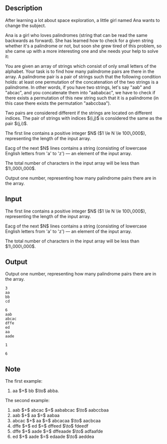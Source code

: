 ## Description

<div><p>After learning a lot about space exploration, a little girl named Ana wants to change the subject.</p><p>Ana is a girl who loves palindromes (string that can be read the same backwards as forward). She has learned how to check for a given string whether it's a palindrome or not, but soon she grew tired of this problem, so she came up with a more interesting one and she needs your help to solve it:</p><p>You are given an array of strings which consist of only small letters of the alphabet. Your task is to find <span class="tex-font-style-bf">how many</span> palindrome pairs are there in the array. A palindrome pair is a pair of strings such that the following condition holds: <span class="tex-font-style-bf">at least one</span> permutation of the concatenation of the two strings is a palindrome. In other words, if you have two strings, let's say "<span class="tex-font-style-tt">aab</span>" and "<span class="tex-font-style-tt">abcac</span>", and you concatenate them into "<span class="tex-font-style-tt">aababcac</span>", we have to check if there exists a permutation of this new string such that it is a palindrome (in this case there exists the permutation "<span class="tex-font-style-tt">aabccbaa</span>"). </p><p>Two pairs are considered different if the strings are located on <span class="tex-font-style-bf">different indices</span>. The pair of strings with indices $(i,j)$ is considered <span class="tex-font-style-bf">the same</span> as the pair $(j,i)$.</p></div><div class="input-specification"><p>The first line contains a positive integer $N$ ($1 \le N \le 100\,000$), representing the length of the input array.</p><p>Eacg of the next $N$ lines contains a string (consisting of lowercase English letters from '<span class="tex-font-style-tt">a</span>' to '<span class="tex-font-style-tt">z</span>')&nbsp;— an element of the input array. </p><p>The total number of characters in the input array will be less than $1\,000\,000$.</p></div><div class="output-specification"><p>Output one number, representing <span class="tex-font-style-bf">how many palindrome pairs</span> there are in the array.</p></div>

## Input

<p>The first line contains a positive integer $N$ ($1 \le N \le 100\,000$), representing the length of the input array.</p><p>Eacg of the next $N$ lines contains a string (consisting of lowercase English letters from '<span class="tex-font-style-tt">a</span>' to '<span class="tex-font-style-tt">z</span>')&nbsp;— an element of the input array. </p><p>The total number of characters in the input array will be less than $1\,000\,000$.</p>

## Output

<p>Output one number, representing <span class="tex-font-style-bf">how many palindrome pairs</span> there are in the array.</p>





```input1
3
aa
bb
cd

```




```input2
6
aab
abcac
dffe
ed
aa
aade

```




```output1
1

```




```output2
6

```



## Note

<p>The first example:</p><ol> <li> <span class="tex-font-style-tt">aa</span> $+$ <span class="tex-font-style-tt">bb</span> $\to$ <span class="tex-font-style-tt">abba</span>. </li></ol><p>The second example:</p><ol> <li> <span class="tex-font-style-tt">aab</span> $+$ <span class="tex-font-style-tt">abcac</span> $=$ <span class="tex-font-style-tt">aababcac</span> $\to$ <span class="tex-font-style-tt">aabccbaa</span></li><li> <span class="tex-font-style-tt">aab</span> $+$ <span class="tex-font-style-tt">aa</span> $=$ <span class="tex-font-style-tt">aabaa</span></li><li> <span class="tex-font-style-tt">abcac</span> $+$ <span class="tex-font-style-tt">aa</span> $=$ <span class="tex-font-style-tt">abcacaa</span> $\to$ <span class="tex-font-style-tt">aacbcaa</span></li><li> <span class="tex-font-style-tt">dffe</span> $+$ <span class="tex-font-style-tt">ed</span> $=$ <span class="tex-font-style-tt">dffeed</span> $\to$ <span class="tex-font-style-tt">fdeedf</span></li><li> <span class="tex-font-style-tt">dffe</span> $+$ <span class="tex-font-style-tt">aade</span> $=$ <span class="tex-font-style-tt">dffeaade</span> $\to$ <span class="tex-font-style-tt">adfaafde</span></li><li> <span class="tex-font-style-tt">ed</span> $+$ <span class="tex-font-style-tt">aade</span> $=$ <span class="tex-font-style-tt">edaade</span> $\to$ <span class="tex-font-style-tt">aeddea</span> </li></ol>

